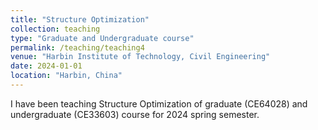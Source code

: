 ```yaml
---
title: "Structure Optimization"
collection: teaching
type: "Graduate and Undergraduate course"
permalink: /teaching/teaching4
venue: "Harbin Institute of Technology, Civil Engineering"
date: 2024-01-01
location: "Harbin, China"
---
```


I have been teaching Structure Optimization of graduate (CE64028) and undergraduate (CE33603) course for 2024 spring semester. 
